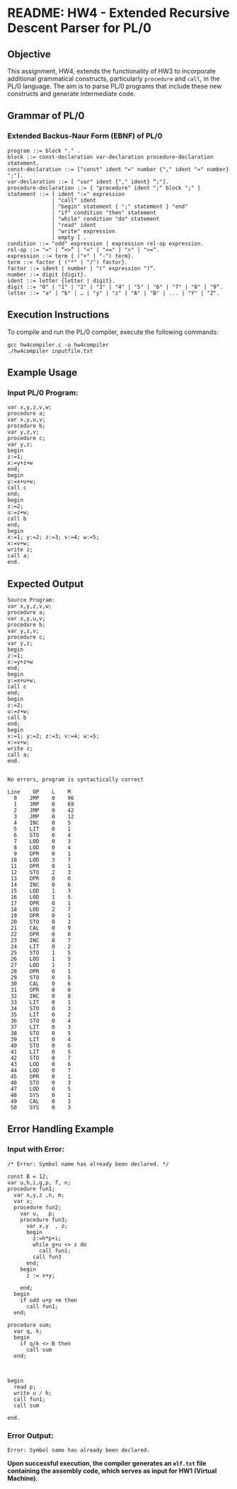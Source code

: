 # README: HW4 - Extended Recursive Descent Parser for PL/0

## Objective
This assignment, HW4, extends the functionality of HW3 to incorporate additional grammatical constructs, particularly `procedure` and `call`, in the PL/0 language. The aim is to parse PL/0 programs that include these new constructs and generate intermediate code.

## Grammar of PL/0

### Extended Backus-Naur Form (EBNF) of PL/0

```ebnf
program ::= block "." .
block ::= const-declaration var-declaration procedure-declaration statement.
const-declaration ::= ["const" ident "=" number {"," ident "=" number} ";"].
var-declaration ::= [ "var" ident {"," ident} “;"].
procedure-declaration ::= { "procedure" ident ";" block ";" }
statement ::= [ ident ":=" expression
              | "call" ident
              | "begin" statement { ";" statement } "end"
              | "if" condition "then" statement
              | "while" condition "do" statement
              | "read" ident
              | "write" expression
              | empty ] .  
condition ::= "odd" expression | expression rel-op expression.  
rel-op ::= "=" | “<>” | "<" | "<=" | ">" | ">=“.
expression ::= term { ("+" | "-") term}.
term ::= factor { ("*" | "/") factor}. 
factor ::= ident | number | "(" expression ")“.
number ::= digit {digit}.
ident ::= letter {letter | digit}.
digit ::= "0" | "1" | "2" | "3" | "4" | "5" | "6" | "7" | "8" | "9“.
letter ::= "a" | "b" | … | "y" | "z" | "A" | "B" | ... | "Y" | "Z".
```

## Execution Instructions

To compile and run the PL/0 compiler, execute the following commands:

```
gcc hw4compiler.c -o hw4compiler
./hw4compiler inputfile.txt
```

## Example Usage

### Input PL/0 Program:
```
var x,y,z,v,w;
procedure a;
var x,y,u,v;
procedure b;
var y,z,v;
procedure c;
var y,z;
begin
z:=1;
x:=y+z+w
end;
begin
y:=x+u+w;
call c
end;
begin
z:=2;
u:=z+w;
call b
end;
begin
x:=1; y:=2; z:=3; v:=4; w:=5;
x:=v+w;
write z;
call a;
end.
```

## Expected Output
```
Source Program:
var x,y,z,v,w;
procedure a;
var x,y,u,v;
procedure b;
var y,z,v;
procedure c;
var y,z;
begin
z:=1;
x:=y+z+w
end;
begin
y:=x+u+w;
call c
end;
begin
z:=2;
u:=z+w;
call b
end;
begin
x:=1; y:=2; z:=3; v:=4; w:=5;
x:=v+w;
write z;
call a;
end.


No errors, program is syntactically correct

Line    OP    L    M
  0    JMP    0    96
  1    JMP    0    69
  2    JMP    0    42
  3    JMP    0    12
  4    INC    0    5
  5    LIT    0    1
  6    STO    0    4
  7    LOD    0    3
  8    LOD    0    4
  9    OPR    0    1
 10    LOD    3    7
 11    OPR    0    1
 12    STO    2    3
 13    OPR    0    0
 14    INC    0    6
 15    LOD    1    3
 16    LOD    1    5
 17    OPR    0    1
 18    LOD    2    7
 19    OPR    0    1
 20    STO    0    3
 21    CAL    0    9
 22    OPR    0    0
 23    INC    0    7
 24    LIT    0    2
 25    STO    1    5
 26    LOD    1    5
 27    LOD    1    7
 28    OPR    0    1
 29    STO    0    5
 30    CAL    0    6
 31    OPR    0    0
 32    INC    0    8
 33    LIT    0    1
 34    STO    0    3
 35    LIT    0    2
 36    STO    0    4
 37    LIT    0    3
 38    STO    0    5
 39    LIT    0    4
 40    STO    0    6
 41    LIT    0    5
 42    STO    0    7
 43    LOD    0    6
 44    LOD    0    7
 45    OPR    0    1
 46    STO    0    3
 47    LOD    0    5
 48    SYS    0    1
 49    CAL    0    3
 50    SYS    0    3
```

## Error Handling Example

### Input with Error:
```
/* Error: Symbol name has already been declared. */

const B = 12;
var u,h,i,g,p, f, n;
procedure fun1;
  var x,y,z ,n, m;
  var x;
  procedure fun2;
    var u,   p;
    procedure fun3;
      var x,y  , z;
      begin
        z:=h*p+i;
        while g+u <> z do
          call fun1;
        call fun3
      end;
    begin
      z := x+y;

    end;
  begin
    if odd u+p +m then
      call fun1;
  end;

procedure sum;
  var q, k;
  begin
    if q/k <> B then
      call sum
  end;



begin
  read p;
  write u / h;
  call fun1;
  call sum

end.
```

### Error Output:
```
Error: Symbol name has already been declared.
```

**Upon successful execution, the compiler generates an `elf.txt` file containing the assembly code, which serves as input for HW1 (Virtual Machine).**
